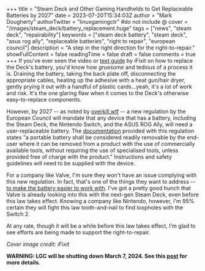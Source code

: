 +++
title = "Steam Deck and Other Gaming Handhelds to Get Replaceable Batteries by 2027"
date = 2023-07-20T15:34:03Z
author = "Mark Dougherty"
authorTwitter = "linuxgamingctr" #do not include @
cover = "/images/steam_deck/battery_replacement.huge"
tags = ["news", "steam deck", "repairability"]
keywords = ["steam deck battery", "steam deck", "asus rog ally", "replaceable batteries", "right to repair", "european council"]
description = "A step in the right direction for the right-to-repair."
showFullContent = false
readingTime = false
draft = false
comments = true
+++
If you've ever seen the video or [text guide](https://www.ifixit.com/Guide/Steam+Deck+Battery+Replacement/149070) by iFixit on how to replace the Deck's battery, you'd know how *gruesome* and tedious of a process it is. Draining the battery, taking the back plate off, disconnecting the appropriate cables, heating up the adhesive with a heat gun/hair dryer, gently prying it out with a handful of plastic cards...yeah, it's a lot of work and risk. It's the one glaring flaw when it comes to the Deck's otherwise easy-to-replace components.

However, by 2027 -- as noted by [overkill.wtf](https://overkill.wtf/eu-replaceable-battery-legislation-steam-deck-switch-handhelds/) -- a new regulation by the European Council will mandate that any device that has a battery, including the Steam Deck, the Nintendo Switch, and the ASUS ROG Ally, will need a user-replaceable battery. The [documentation](https://data.consilium.europa.eu/doc/document/PE-2-2023-INIT/en/pdf?ref=overkill.wtf) provided with this regulation states "a portable battery shall be considered readily removable by the end-user where it can be removed from a product with the use of commercially available tools, without requiring the use of specialised tools, unless provided free of charge with the product." Instructions and safety guidelines will need to be supplied with the device.

For a company like Valve, I'm sure they won't have an issue complying with this new regulation. In fact, that's one of the things they want to address -- [to make the battery easier to work with](https://linuxgamingcentral.com/posts/valve-doesnt-consider-6800u-handhelds-as-competition/). I've got a pretty good hunch that Valve is already looking into this with the next-gen Steam Deck, even before this law takes effect. Knowing a company like Nintendo, however, I'm 95% certain they will fight this law tooth-and-nail to find loopholes with the Switch 2.

At any rate, though it will be a while before this law takes effect, I'm glad to see efforts are being made to support the right-to-repair.

*Cover image credit: iFixit*

**WARNING: LGC will be shutting down March 7, 2024. See this [post](https://linuxgamingcentral.com/posts/the-end-of-lgc/) for more details.**

